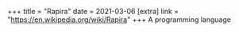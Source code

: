 +++
title = "Rapira"
date = 2021-03-06
[extra]
link = "https://en.wikipedia.org/wiki/Rapira"
+++
A programming language


